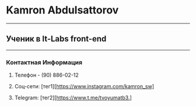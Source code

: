 # Kamron Abdulsattorov

********* 

## Ученик в It-Labs front-end

*********

### Контактная Информация

1. Телефон - (90) 886-02-12

2. Соц-сети: [тег1][https://www.instagram.com/kamron_sw]

3. Telegram: [тег2][https://www.t.me/tvoyumatb3.]